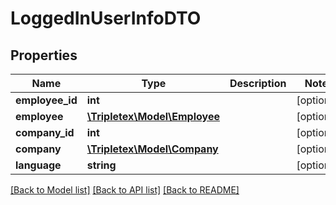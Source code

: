 # LoggedInUserInfoDTO

## Properties
Name | Type | Description | Notes
------------ | ------------- | ------------- | -------------
**employee_id** | **int** |  | [optional] 
**employee** | [**\Tripletex\Model\Employee**](Employee.md) |  | [optional] 
**company_id** | **int** |  | [optional] 
**company** | [**\Tripletex\Model\Company**](Company.md) |  | [optional] 
**language** | **string** |  | [optional] 

[[Back to Model list]](../README.md#documentation-for-models) [[Back to API list]](../README.md#documentation-for-api-endpoints) [[Back to README]](../README.md)

